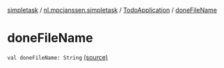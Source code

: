 [simpletask](../../index.md) / [nl.mpcjanssen.simpletask](../index.md) / [TodoApplication](index.md) / [doneFileName](.)

# doneFileName

`val doneFileName: String` [(source)](https://github.com/mpcjanssen/simpletask-android/blob/master/src/main/java/nl/mpcjanssen/simpletask/TodoApplication.kt#L213)